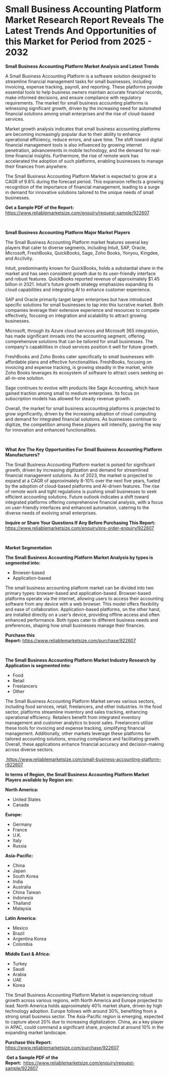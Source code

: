 <p><h1>Small Business Accounting Platform Market Research Report Reveals The Latest Trends And Opportunities of this Market for Period from 2025 - 2032</h1></p><p><strong>Small Business Accounting Platform Market Analysis and Latest Trends</strong></p>
<p><p>A Small Business Accounting Platform is a software solution designed to streamline financial management tasks for small businesses, including invoicing, expense tracking, payroll, and reporting. These platforms provide essential tools to help business owners maintain accurate financial records, make informed decisions, and ensure compliance with regulatory requirements. The market for small business accounting platforms is witnessing significant growth, driven by the increasing need for automated financial solutions among small enterprises and the rise of cloud-based services.</p><p>Market growth analysis indicates that small business accounting platforms are becoming increasingly popular due to their ability to enhance operational efficiency, reduce errors, and save time. The shift toward digital financial management tools is also influenced by growing internet penetration, advancements in mobile technology, and the demand for real-time financial insights. Furthermore, the rise of remote work has accelerated the adoption of such platforms, enabling businesses to manage their finances from anywhere.</p><p>The Small Business Accounting Platform Market is expected to grow at a CAGR of 9.8% during the forecast period. This expansion reflects a growing recognition of the importance of financial management, leading to a surge in demand for innovative solutions tailored to the unique needs of small businesses.</p></p>
<p><strong>Get a Sample PDF of the Report:&nbsp;</strong> <a href="https://www.reliablemarketsize.com/enquiry/request-sample/922607?utm_campaign=3682&utm_medium=2&utm_source=Github&utm_content=ia&utm_term=18042025&utm_id=small-business-accounting-platform">https://www.reliablemarketsize.com/enquiry/request-sample/922607</a></p>
<p>&nbsp;</p>
<p><strong>Small Business Accounting Platform Major Market Players</strong></p>
<p><p>The Small Business Accounting Platform market features several key players that cater to diverse segments, including Intuit, SAP, Oracle, Microsoft, FreshBooks, QuickBooks, Sage, Zoho Books, Yonyou, Kingdee, and Acclivity. </p><p>Intuit, predominantly known for QuickBooks, holds a substantial share in the market and has seen consistent growth due to its user-friendly interface and robust features. QuickBooks reported revenue of approximately $1.45 billion in 2021. Intuit's future growth strategy emphasizes expanding its cloud capabilities and integrating AI to enhance customer experience.</p><p>SAP and Oracle primarily target larger enterprises but have introduced specific solutions for small businesses to tap into this lucrative market. Both companies leverage their extensive experience and resources to compete effectively, focusing on integration and scalability to attract growing businesses.</p><p>Microsoft, through its Azure cloud services and Microsoft 365 integration, has made significant inroads into the accounting segment, offering comprehensive solutions that can be tailored for small businesses. The company's capabilities in cloud services position it well for future growth.</p><p>FreshBooks and Zoho Books cater specifically to small businesses with affordable plans and effective functionalities. FreshBooks, focusing on invoicing and expense tracking, is growing steadily in the market, while Zoho Books leverages its ecosystem of software to attract users seeking an all-in-one solution.</p><p>Sage continues to evolve with products like Sage Accounting, which have gained traction among small to medium enterprises. Its focus on subscription models has allowed for steady revenue growth.</p><p>Overall, the market for small business accounting platforms is projected to grow significantly, driven by the increasing adoption of cloud computing and demand for integrated financial solutions. As businesses continue to digitize, the competition among these players will intensify, paving the way for innovation and enhanced functionalities.</p></p>
<p>&nbsp;</p>
<p><strong>What Are The Key Opportunities For Small Business Accounting Platform Manufacturers?</strong></p>
<p><p>The Small Business Accounting Platform market is poised for significant growth, driven by increasing digitization and demand for streamlined financial management solutions. As of 2023, the market is projected to expand at a CAGR of approximately 8-10% over the next five years, fueled by the adoption of cloud-based platforms and AI-driven features. The rise of remote work and tight regulations is pushing small businesses to seek efficient accounting solutions. Future outlook indicates a shift toward integrated platforms offering comprehensive financial analysis, with a focus on user-friendly interfaces and enhanced automation, catering to the diverse needs of evolving small enterprises.</p></p>
<p><strong>Inquire or Share Your Questions If Any Before Purchasing This Report:</strong> <a href="https://www.reliablemarketsize.com/enquiry/pre-order-enquiry/922607?utm_campaign=3682&utm_medium=2&utm_source=Github&utm_content=ia&utm_term=18042025&utm_id=small-business-accounting-platform">https://www.reliablemarketsize.com/enquiry/pre-order-enquiry/922607</a></p>
<p>&nbsp;</p>
<p><strong>Market Segmentation</strong></p>
<p><strong>The Small Business Accounting Platform Market Analysis by types is segmented into:</strong></p>
<p><ul><li>Browser-based</li><li>Application-based</li></ul></p>
<p><p>The small business accounting platform market can be divided into two primary types: browser-based and application-based. Browser-based platforms operate via the internet, allowing users to access their accounting software from any device with a web browser. This model offers flexibility and ease of collaboration. Application-based platforms, on the other hand, are installed directly on a user’s device, providing offline access and often enhanced performance. Both types cater to different business needs and preferences, shaping how small businesses manage their finances.</p></p>
<p><strong>Purchase this Report:&nbsp;</strong><a href="https://www.reliablemarketsize.com/purchase/922607?utm_campaign=3682&utm_medium=2&utm_source=Github&utm_content=ia&utm_term=18042025&utm_id=small-business-accounting-platform">https://www.reliablemarketsize.com/purchase/922607</a></p>
<p>&nbsp;</p>
<p><strong>The Small Business Accounting Platform Market Industry Research by Application is segmented into:</strong></p>
<p><ul><li>Food</li><li>Retail</li><li>Freelancers</li><li>Other</li></ul></p>
<p><p>The Small Business Accounting Platform Market serves various sectors, including food services, retail, freelancers, and other industries. In the food sector, platforms streamline inventory and sales tracking, enhancing operational efficiency. Retailers benefit from integrated inventory management and customer analytics to boost sales. Freelancers utilize these tools for invoicing and expense tracking, simplifying financial management. Additionally, other markets leverage these platforms for tailored accounting solutions, ensuring compliance and facilitating growth. Overall, these applications enhance financial accuracy and decision-making across diverse sectors.</p></p>
<p><a href="https://www.reliablemarketsize.com/small-business-accounting-platform-r922607?utm_campaign=3682&utm_medium=2&utm_source=Github&utm_content=ia&utm_term=18042025&utm_id=small-business-accounting-platform">&nbsp;https://www.reliablemarketsize.com/small-business-accounting-platform-r922607</a></p>
<p><strong>In terms of Region, the Small Business Accounting Platform Market Players available by Region are:</strong></p>
<p>
    <p> <strong> North America: </strong>
        <ul>
            <li>United States</li>
            <li>Canada</li>
        </ul>
        </p> 
    <p> <strong> Europe: </strong>
        <ul>
            <li>Germany</li>
            <li>France</li>
            <li>U.K.</li>
            <li>Italy</li>
            <li>Russia</li>
        </ul>
        </p> 
    <p> <strong> Asia-Pacific: </strong>
        <ul>
            <li>China</li>
            <li>Japan</li>
            <li>South Korea</li>
            <li>India</li>
            <li>Australia</li>
            <li>China Taiwan</li>
            <li>Indonesia</li>
            <li>Thailand</li>
            <li>Malaysia</li>
        </ul>
        </p> 
    <p> <strong> Latin America: </strong>
        <ul>
            <li>Mexico</li>
            <li>Brazil</li>
            <li>Argentina Korea</li>
            <li>Colombia</li>
        </ul>
        </p> 
    <p> <strong> Middle East & Africa: </strong>
        <ul>
            <li>Turkey</li>
            <li>Saudi</li>
            <li>Arabia</li>
            <li>UAE</li>
            <li>Korea</li>
        </ul>
    </p>
    </p>
<p><p>The Small Business Accounting Platform Market is experiencing robust growth across various regions, with North America and Europe projected to lead. North America holds approximately 40% market share, driven by high technology adoption. Europe follows with around 30%, benefiting from a strong small business sector. The Asia-Pacific region is emerging, expected to capture about 20% due to increasing digitalization. China, as a key player in APAC, could command a significant share, projected at around 10% in the expanding market landscape.</p></p>
<p><strong>Purchase this Report: </strong><a href="https://www.reliablemarketsize.com/purchase/922607?utm_campaign=3682&utm_medium=2&utm_source=Github&utm_content=ia&utm_term=18042025&utm_id=small-business-accounting-platform">https://www.reliablemarketsize.com/purchase/922607</a></p>
<p>&nbsp;<strong>Get a Sample PDF of the Report:&nbsp;&nbsp;</strong><a href="https://www.reliablemarketsize.com/enquiry/request-sample/922607?utm_campaign=3682&utm_medium=2&utm_source=Github&utm_content=ia&utm_term=18042025&utm_id=small-business-accounting-platform">https://www.reliablemarketsize.com/enquiry/request-sample/922607</a></p>
<p><strong></strong></p>
<p><p></p><p></p><p></p></p>